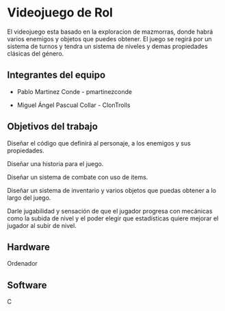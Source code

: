 # Videojuego de Rol

El videojuego esta basado en la exploracion de mazmorras, donde habrá varios enemigos y objetos que puedes obtener. El juego se regirá por un sistema de turnos y tendra un sistema de niveles y demas propiedades clásicas del género. 

## Integrantes del equipo
- Pablo Martinez Conde - pmartinezconde

- Miguel Ángel Pascual Collar - ClonTrolls

## Objetivos del trabajo

Diseñar el código que definirá al personaje, a los enemigos y sus propiedades.

Diseñar una historia para el juego.

Diseñar un sistema de combate con uso de items.

Diseñar un sistema de inventario y varios objetos que puedas obtener a lo largo del juego.

Darle jugabilidad y sensación de que el jugador progresa con mecánicas como la subida de nivel y el poder elegir que estadísticas quiere mejorar el jugador al subir de nivel.
## Hardware
Ordenador
## Software
C
